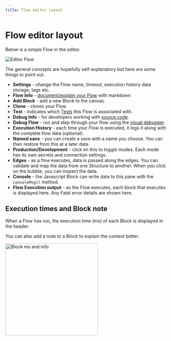 ```yaml
---
title: Flow editor layout
---
```


# Flow editor layout

Below is a simple Flow in the editor. 

![Editor Flow](/img/flows/flow-editor-explanation.png)

The general concepts are hopefully self-explanatory but here are some things to point out.

- **Settings** - change the Flow name, timeout, execution history data storage, tags etc.
- **Flow Info** - [document/explain your Flow](/user-guide/editor/Flow-documentation) with markdown
- **Add Block** - add a new Block to the canvas.
- **Clone** - clones your Flow.
- **Test** - indicates which [Tests](/user-guide/Tests) this Flow is associated with.
- **Debug Info** - for developers working with [source code](/customisation/Custom-Utility-Blocks).
- **Debug Flow** - run and step through your flow using the [visual debugger](/user-guide/editor/Debugging).
- **Execution History** - each time your Flow is executed, it logs it along with the complete flow data (optional).
- **Named save** - you can create a save with a name you choose. You can then restore from this at a later date.
- **Production/Development** - click on this to toggle modes. Each mode has its own secrets and connection settings.
- **Edges** - as a flow executes, data is passed along the edges. You can validate and map the data from one *Structure* to another. When you click on the bubble, you can inspect the data.
- **Console** - the Javascript Block can write data to this pane with the ```consoleMsg()``` method.
- **Flow Execution output** - as the Flow executes, each block that executes is displayed here. Any Fatal error details are shown here.

## Execution times and Block note
When a Flow has run, the execution time (ms) of each Block is displayed in the header.

You can also add a note to a Block to explain the context better.

<img src="/img/flows/flow-execution-times.png" alt="Block ms and info" width="290" />



